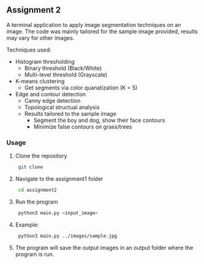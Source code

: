 ## Assignment 2
A terminal application to apply image segmentation techniques on an image.
The code was mainly tailored for the sample image provided, results may vary for other images.

Techniques used:
- Histogram thresholding
  - Binary threshold (Black/White)
  - Multi-level threshold (Grayscale)
- K-means clustering
  - Get segments via color quanatization (K = 5)
- Edge and contour detection
  - Canny edge detection
  - Topological structual analysis
  - Results tailored to the sample image
    - Segment the boy and dog, show their face contours
    - Minimize false contours on grass/trees


### Usage
1. Clone the repository
   ``` bash
    git clone
   ```
2. Navigate to the assignment1 folder
   ``` bash
    cd assignment2
   ```
3. Run the program
   ``` bash
    python3 main.py <input_image>
   ```
4. Example:
   ``` bash
    python3 main.py ../images/sample.jpg
   ```
5. The program will save the output images in an output folder where the program is run.
